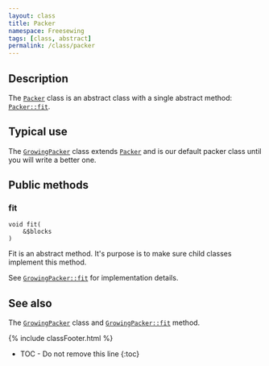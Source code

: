```yaml
---
layout: class
title: Packer
namespace: Freesewing
tags: [class, abstract]
permalink: /class/packer
---
```

## Description 

The [`Packer`](packer) class is an abstract class with a single abstract method:
[`Packer::fit`](packer#fit).

## Typical use

The [`GrowingPacker`](growingpacker) class extends [`Packer`](packer) and is our default 
packer class until you will write a better one.

## Public methods

### fit

```php?start_inline=1
void fit(
    &$blocks
) 
```

Fit is an abstract method. It's purpose is to make sure child classes implement this method.

See [`GrowingPacker::fit`](growingpacker#fit) for implementation details.

## See also

The [`GrowingPacker`](growingpacker) class and [`GrowingPacker::fit`](growingpacker#fit) method.

{% include classFooter.html %}
* TOC - Do not remove this line
{:toc}
